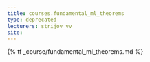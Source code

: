 ```yaml
---
title: courses.fundamental_ml_theorems
type: deprecated
lecturers: strijov_vv
site:
---
```


{% tf _course/fundamental_ml_theorems.md %}
